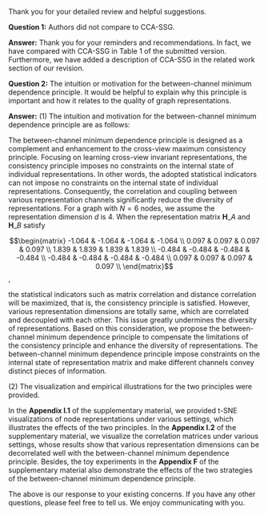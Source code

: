 Thank you for your detailed review and helpful suggestions.

**Question 1:** Authors did not compare to CCA-SSG.

**Answer:** Thank you for your reminders and recommendations. In fact, we have compared with CCA-SSG in Table 1 of the submitted version. Furthermore, we have added a description of CCA-SSG in the related work section of our revision.

**Question 2:** The intuition or motivation for the between-channel minimum dependence principle. It would be helpful to explain why this principle is important and how it relates to the quality of graph representations.

**Answer:** (1) The intuition and motivation for the between-channel minimum dependence principle are as follows:

The between-channel minimum dependence principle is designed as a complement and enhancement to the cross-view maximum consistency principle. Focusing on learning cross-view invariant representations, the consistency principle imposes no constraints on the internal state of individual representations. In other words, the adopted statistical indicators can not impose no constraints on the internal state of individual representations. Consequently, the correlation and coupling between various representation channels significantly reduce the diversity of representations. For a graph with $N=6$ nodes, we assume the representation dimension $d$ is 4. When the representation matrix $\mathbf{H}\_A$ and $\mathbf{H}\_B$ satisfy

$$\begin{matrix} -1.064 & -1.064 & -1.064 & -1.064 \\ 0.097 & 0.097 & 0.097 & 0.097 \\ 1.839 & 1.839 & 1.839 & 1.839 \\ -0.484 & -0.484 & -0.484 & -0.484 \\ -0.484 & -0.484 & -0.484 & -0.484 \\ 0.097 & 0.097 & 0.097 & 0.097 \\ \end{matrix}$$, 

the statistical indicators such as matrix correlation and distance correlation will be maximized, that is, the consistency principle is satisfied. However, various representation dimensions are totally same, which are correlated and decoupled with each other. This issue greatly undermines the diversity of representations. Based on this consideration, we propose the between-channel minimum dependence principle to compensate the limitations of the consistency principle and enhance the diversity of representations. The between-channel minimum dependence principle impose constraints on the internal state of representation matrix and make different channels  convey distinct pieces of information.

(2) The visualization and empirical illustrations for the two principles were provided.

In the **Appendix I.1** of the supplementary material, we provided t-SNE visualizations of node representations under various settings, which illustrates the effects of the two principles. In the **Appendix I.2** of the supplementary material, we visualize the correlation matrices under various settings, whose results show that various representation dimensions can be decorrelated well with the between-channel minimum dependence principle. Besides, the toy experiments in the **Appendix F** of the supplementary material also demonstrate the effects of the two strategies of the between-channel minimum dependence principle.





The above is our response to your existing concerns. If you have any other questions, please feel free to tell us. We enjoy communicating with you.

